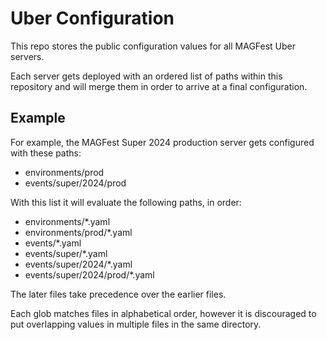 # Uber Configuration

This repo stores the public configuration values for all MAGFest Uber servers.

Each server gets deployed with an ordered list of paths within this repository and
will merge them in order to arrive at a final configuration.

## Example

For example, the MAGFest Super 2024 production server gets configured with these paths:

* environments/prod
* events/super/2024/prod

With this list it will evaluate the following paths, in order:

* environments/*.yaml
* environments/prod/*.yaml
* events/*.yaml
* events/super/*.yaml
* events/super/2024/*.yaml
* events/super/2024/prod/*.yaml

The later files take precedence over the earlier files.

Each glob matches files in alphabetical order, however it is discouraged to 
put overlapping values in multiple files in the same directory.